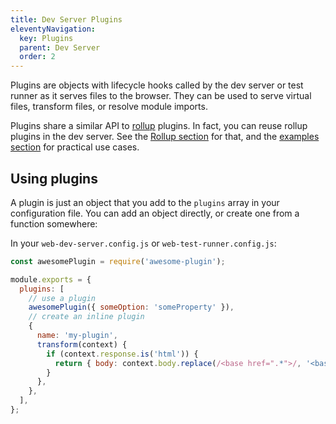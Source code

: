 ```yaml
---
title: Dev Server Plugins
eleventyNavigation:
  key: Plugins
  parent: Dev Server
  order: 2
---
```


Plugins are objects with lifecycle hooks called by the dev server or test runner as it serves files to the browser. They can be used to serve virtual files, transform files, or resolve module imports.

Plugins share a similar API to [rollup](https://github.com/rollup/rollup) plugins. In fact, you can reuse rollup plugins in the dev server. See the [Rollup section](./rollup.md) for that, and the [examples section](./examples.md) for practical use cases.

## Using plugins

A plugin is just an object that you add to the `plugins` array in your configuration file. You can add an object directly, or create one from a function somewhere:

In your `web-dev-server.config.js` or `web-test-runner.config.js`:

```js
const awesomePlugin = require('awesome-plugin');

module.exports = {
  plugins: [
    // use a plugin
    awesomePlugin({ someOption: 'someProperty' }),
    // create an inline plugin
    {
      name: 'my-plugin',
      transform(context) {
        if (context.response.is('html')) {
          return { body: context.body.replace(/<base href=".*">/, '<base href="/foo/">') };
        }
      },
    },
  ],
};
```
